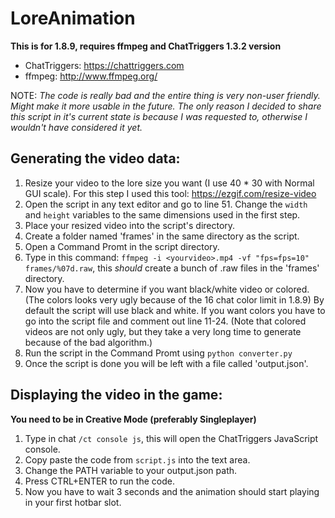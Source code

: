 # LoreAnimation

**This is for 1.8.9, requires ffmpeg and ChatTriggers 1.3.2 version**

- ChatTriggers: https://chattriggers.com
- ffmpeg: http://www.ffmpeg.org/

NOTE: *The code is really bad and the entire thing is very non-user friendly. Might make it more usable in the future. The only reason I decided to share this script in it's current state is because I was requested to, otherwise I wouldn't have considered it yet.*

## Generating the video data:
1) Resize your video to the lore size you want (I use 40 * 30 with Normal GUI scale). For this step I used this tool: https://ezgif.com/resize-video
2) Open the script in any text editor and go to line 51. Change the `width` and `height` variables to the same dimensions used in the first step.
3) Place your resized video into the script's directory.
4) Create a folder named 'frames' in the same directory as the script.
5) Open a Command Promt in the script directory.
6) Type in this command: `ffmpeg -i <yourvideo>.mp4 -vf "fps=fps=10" frames/%07d.raw`, this *should* create a bunch of .raw files in the 'frames' directory.
7) Now you have to determine if you want black/white video or colored. (The colors looks very ugly because of the 16 chat color limit in 1.8.9)
  By default the script will use black and white. If you want colors you have to go into the script file and comment out line 11-24. (Note that colored videos are not only ugly, but they take a very long time to generate because of the bad algorithm.)
8) Run the script in the Command Promt using `python converter.py`
9) Once the script is done you will be left with a file called 'output.json'.

## Displaying the video in the game:
**You need to be in Creative Mode (preferably Singleplayer)**
1) Type in chat `/ct console js`, this will open the ChatTriggers JavaScript console.
2) Copy paste the code from `script.js` into the text area.
3) Change the PATH variable to your output.json path.
4) Press CTRL+ENTER to run the code.
5) Now you have to wait 3 seconds and the animation should start playing in your first hotbar slot.


